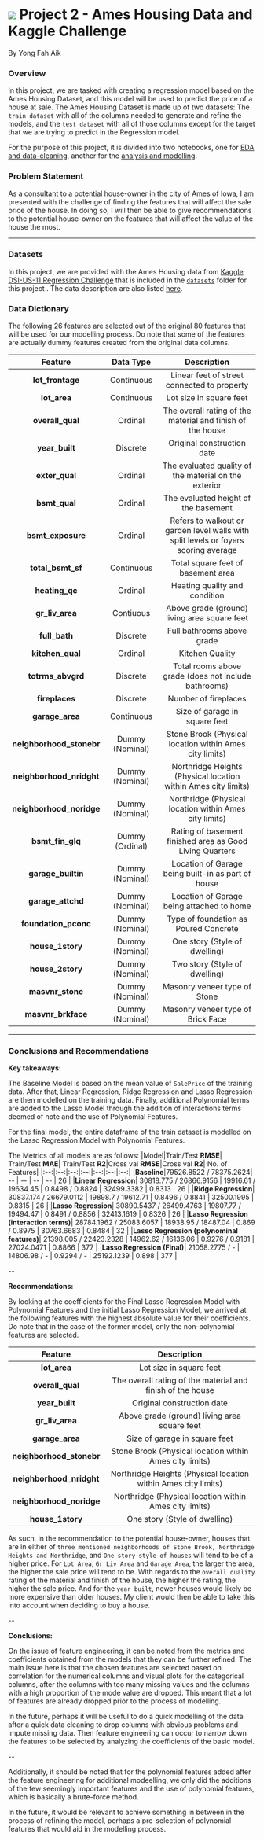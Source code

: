# ![](https://ga-dash.s3.amazonaws.com/production/assets/logo-9f88ae6c9c3871690e33280fcf557f33.png) Project 2 - Ames Housing Data and Kaggle Challenge
By Yong Fah Aik

### Overview
In this project, we are tasked with creating a regression model based on the Ames Housing Dataset, and this model will be used to predict the price of a house at sale. The Ames Housing Dataset is made up of two datasets: The `train dataset` with all of the columns needed to generate and refine the models, and the `test dataset` with all of those columns except for the target that we are trying to predict in the Regression model. 

For the purpose of this project, it is divided into two notebooks, one for [EDA and data-cleaning](./code/01_EDA_and_Cleaning.ipynb), another for the [analysis and modelling](./code/02_Modelling_and_Recommendations.ipynb).

### Problem Statement
As a consultant to a potential house-owner in the city of Ames of Iowa, I am presented with the challenge of finding the features that will affect the sale price of the house. In doing so, I will then be able to give recommendations to the potential house-owner on the features that will affect the value of the house the most.

---

### Datasets
In this project, we are provided with the Ames Housing data from [Kaggle DSI-US-11 Regression Challenge](https://www.kaggle.com/c/dsi-us-11-project-2-regression-challenge) that is included in the [`datasets`](./datasets/) folder for this project . The data description are also listed [here](http://jse.amstat.org/v19n3/decock/DataDocumentation.txt).

### Data Dictionary
The following 26 features are selected out of the original 80 features that will be used for our modelling process. Do note that some of the features are actually dummy features created from the original data columns.

|Feature|Data Type|Description|
|:--:|:--:|:----------:|
|**lot_frontage**| Continuous | Linear feet of street connected to property |
|**lot_area**| Continuous | Lot size in square feet |
|**overall_qual**| Ordinal | The overall rating of the material and finish of the house |
|**year_built**| Discrete | Original construction date |
|**exter_qual**| Ordinal | The evaluated quality of the material on the exterior |
|**bsmt_qual**| Ordinal | The evaluated height of the basement |
|**bsmt_exposure**| Ordinal | Refers to walkout or garden level walls with split levels or foyers scoring average |
|**total_bsmt_sf**| Continuous | Total square feet of basement area |
|**heating_qc**| Ordinal | Heating quality and condition |
|**gr_liv_area**| Contiuous | Above grade (ground) living area square feet |
|**full_bath**| Discrete | Full bathrooms above grade |
|**kitchen_qual**| Ordinal | Kitchen Quality |
|**totrms_abvgrd**| Discrete | Total rooms above grade (does not include bathrooms) |
|**fireplaces**| Discrete | Number of fireplaces |
|**garage_area**| Continuous | Size of garage in square feet |
|**neighborhood_stonebr**| Dummy (Nominal) | Stone Brook (Physical location within Ames city limits) |
|**neighborhood_nridght**| Dummy (Nominal) | Northridge Heights (Physical location within Ames city limits) |
|**neighborhood_noridge**| Dummy (Nominal) | Northridge (Physical location within Ames city limits) |
|**bsmt_fin_glq**| Dummy (Ordinal) | Rating of basement finished area as Good Living Quarters |
|**garage_builtin**| Dummy (Nominal) | Location of Garage being built-in as part of house |
|**garage_attchd**| Dummy (Nominal) | Location of Garage being attached to home |
|**foundation_pconc**| Dummy (Nominal) | Type of foundation as Poured Concrete |
|**house_1story**| Dummy (Nominal) | One story (Style of dwelling) |
|**house_2story**| Dummy (Nominal) | Two story (Style of dwelling) |
|**masvnr_stone**| Dummy (Nominal) | Masonry veneer type of Stone |
|**masvnr_brkface**| Dummy (Nominal) | Masonry veneer type of Brick Face|
---

### Conclusions and Recommendations

**Key takeaways:** 

The Baseline Model is based on the mean value of `SalePrice` of the training data. After that, Linear Regression, Ridge Regression and Lasso Regression are then modelled on the training data. Finally, additional Polynomial terms are added to the Lasso Model through the addition of interactions terms deemed of note and the use of Polynomial Features. 

For the final model, the entire dataframe of the train dataset is modelled on the Lasso Regression Model with Polynomial Features.

The Metrics of all models are as follows:
|Model|Train/Test **RMSE**| Train/Test **MAE**| Train/Test **R2**|Cross val **RMSE**|Cross val **R2**| No. of Features|
|:--:|:--:|:--:|:--:|:--:|:--:|:--:|
|**Baseline**|79526.8522 / 78375.2624| -- | -- | -- | -- | 26 |
|**Linear Regression**| 30818.775 / 26866.9156 | 19916.61 / 19634.45 | 0.8498 / 0.8824 | 32499.3382 | 0.8313 | 26 |
|**Ridge Regression**| 30837.174 / 26679.0112 | 19898.7 / 19612.71 | 0.8496 / 0.8841 | 32500.1995 | 0.8315 | 26 |
|**Lasso Regression**| 30890.5437 / 26499.4763 | 19807.77 / 19494.47 | 0.8491 / 0.8856 | 32413.1619 | 0.8326 | 26 |
|**Lasso Regression (interaction terms)**| 28784.1962 / 25083.6057 | 18938.95 / 18487.04 | 0.869 / 0.8975 | 30763.6683 | 0.8484 | 32 |
|**Lasso Regression (polynominal features)**| 21398.005 / 22423.2328 | 14962.62 / 16136.06 | 0.9276 / 0.9181 | 27024.0471 | 0.8866 | 377 |
|**Lasso Regression (Final)**| 21058.2775 / - | 14806.98 / - | 0.9294 / - | 25192.1239 | 0.898 | 377 |

--

**Recommendations:** 

By looking at the coefficients for the Final Lasso Regression Model with Polynomial Features and the initial Lasso Regression Model, we arrived at the following features with the highest absolute value for their coefficients. Do note that in the case of the former model, only the non-polynomial features are selected.

|Feature|Description|
|:--:|:----------:|
|**lot_area**| Lot size in square feet |
|**overall_qual**| The overall rating of the material and finish of the house |
|**year_built**| Original construction date |
|**gr_liv_area**| Above grade (ground) living area square feet |
|**garage_area**| Size of garage in square feet |
|**neighborhood_stonebr**| Stone Brook (Physical location within Ames city limits) |
|**neighborhood_nridght**| Northridge Heights (Physical location within Ames city limits) |
|**neighborhood_noridge**| Northridge (Physical location within Ames city limits) |
|**house_1story**| One story (Style of dwelling) |

As such, in the recommendation to the potential house-owner, houses that are in either of `three mentioned neighborhoods of Stone Brook, Northridge Heights and Northridge`, and `One story style of houses` will tend to be of a higher price. For `Lot Area`, `Gr Liv Area` and `Garage Area`, the larger the area, the higher the sale price will tend to be. With regards to the `overall quality` rating of the material and finish of the house, the higher the rating, the higher the sale price. And for the `year built`, newer houses would likely be more expensive than older houses. My client would then be able to take this into account when deciding to buy a house.

--

**Conclusions:** 

On the issue of feature engineering, it can be noted from the metrics and coefficients obtained from the models that they can be further refined. The main issue here is that the chosen features are selected based on correlation for the numerical columns and visual plots for the categorical columns, after the columns with too many missing values and the columns with a high proportion of the mode value are dropped. This meant that a lot of features are already dropped prior to the process of modelling.

In the future, perhaps it will be useful to do a quick modelling of the data after a quick data cleaning to drop columns with obvious problems and impute missing data. Then feature engineering can occur to narrow down the features to be selected by analyzing the coefficients of the basic model.

--

Additionally, it should be noted that for the polynomial features added after the feature engineering for additional modeelling, we only did the additions of the few seemingly important features and the use of polynomial features, which is basically a brute-force method. 

In the future, it would be relevant to achieve something in between in the process of refining the model, perhaps a pre-selection of polynomial features that would aid in the modelling process.
